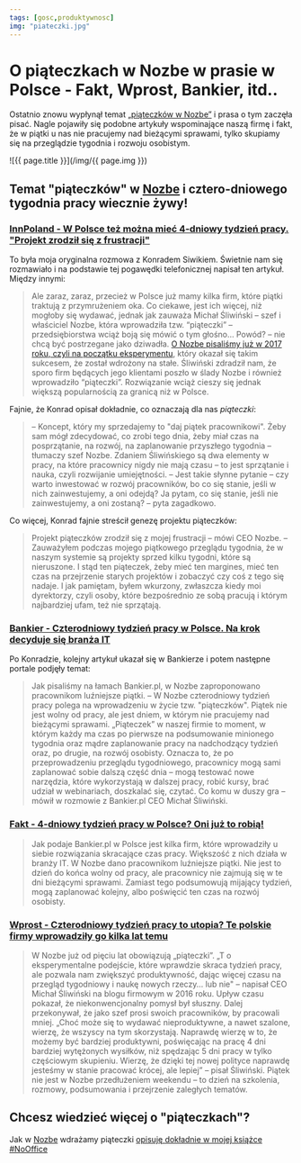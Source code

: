 ```yaml
---
tags: [gosc,produktywnosc]
img: "piateczki.jpg"
---
```


# O piąteczkach w Nozbe w prasie w Polsce - Fakt, Wprost, Bankier, itd..

Ostatnio znowu wypłynął temat [„piąteczków w Nozbe”](https://NoOffice.org/piatek) i prasa o tym zaczęła pisać. Nagle pojawiły się podobne artykuły wspominające naszą firmę i fakt, że w piątki u nas nie pracujemy nad bieżącymi sprawami, tylko skupiamy się na przeglądzie tygodnia i rozwoju osobistym.

<!--More-->

![{{ page.title }}](/img/{{ page.img }})

## Temat "piąteczków" w [Nozbe][n] i cztero-dniowego tygodnia pracy wiecznie żywy!

### [InnPoland - W Polsce też można mieć 4-dniowy tydzień pracy. "Projekt zrodził się z frustracji"](https://innpoland.pl/170227,4-dniowy-tydzien-pracy-w-polsce-te-firmy-juz-go-wprowadzily)

To była moja oryginalna rozmowa z Konradem Siwikiem. Świetnie nam się rozmawiało i na podstawie tej pogawędki telefonicznej napisał ten artykuł. Między innymi:

> Ale zaraz, zaraz, przecież w Polsce już mamy kilka firm, które piątki traktują z przymrużeniem oka. Co ciekawe, jest ich więcej, niż mogłoby się wydawać, jednak jak zauważa Michał Śliwiński – szef i właściciel Nozbe, która wprowadziła tzw. “piąteczki” – przedsiębiorstwa wciąż boją się mówić o tym głośno… Powód? – nie chcą być postrzegane jako dziwadła. [O Nozbe pisaliśmy już w 2017 roku, czyli na początku eksperymentu](https://innpoland.pl/134901,kiedy-korpoludki-siedza-po-godzinach-oni-w-piatek-robia-co-chca-ich-pracodawca-cieszy-sie-razem-z-nimi), który okazał się takim sukcesem, że został wdrożony na stałe. Śliwiński zdradził nam, że sporo firm będących jego klientami poszło w ślady Nozbe i również wprowadziło “piąteczki”. Rozwiązanie wciąż cieszy się jednak większą popularnością za granicą niż w Polsce.

Fajnie, że Konrad opisał dokładnie, co oznaczają dla nas *piąteczki*:

> – Koncept, który my sprzedajemy to "daj piątek pracownikowi". Żeby sam mógł zdecydować, co zrobi tego dnia, żeby miał czas na posprzątanie, na rozwój, na zaplanowanie przyszłego tygodnia – tłumaczy szef Nozbe. Zdaniem Śliwińskiego są dwa elementy w pracy, na które pracownicy nigdy nie mają czasu – to jest sprzątanie i nauka, czyli rozwijanie umiejętności. – Jest takie słynne pytanie – czy warto inwestować w rozwój pracowników, bo co się stanie, jeśli w nich zainwestujemy, a oni odejdą? Ja pytam, co się stanie, jeśli nie zainwestujemy, a oni zostaną? – pyta zagadkowo.

Co więcej, Konrad fajnie streścił genezę projektu piąteczków:

> Projekt piąteczków zrodził się z mojej frustracji – mówi CEO Nozbe. – Zauważyłem podczas mojego piątkowego przeglądu tygodnia, że w naszym systemie są projekty sprzed kilku tygodni, które są nieruszone. I stąd ten piąteczek, żeby mieć ten margines, mieć ten czas na przejrzenie starych projektów i zobaczyć czy coś z tego się nadaje. I jak pamiętam, byłem wkurzony, zwłaszcza kiedy moi dyrektorzy, czyli osoby, które bezpośrednio ze sobą pracują i którym najbardziej ufam, też nie sprzątają.

### [Bankier - Czterodniowy tydzień pracy w Polsce. Na krok decyduje się branża IT](https://www.bankier.pl/wiadomosc/Czterodniowy-tydzien-pracy-w-Polsce-Na-krok-decyduje-sie-branza-IT-8159027.html)

Po Konradzie, kolejny artykuł ukazał się w Bankierze i potem następne portale podjęły temat:

> Jak pisaliśmy na łamach Bankier.pl, w Nozbe zaproponowano pracownikom luźniejsze piątki. – W Nozbe czterodniowy tydzień pracy polega na wprowadzeniu w życie tzw. "piąteczków". Piątek nie jest wolny od pracy, ale jest dniem, w którym nie pracujemy nad bieżącymi sprawami. „Piąteczek” w naszej firmie to moment, w którym każdy ma czas po pierwsze na podsumowanie minionego tygodnia oraz mądre zaplanowanie pracy na nadchodzący tydzień oraz, po drugie, na rozwój osobisty. Oznacza to, że po przeprowadzeniu przeglądu tygodniowego, pracownicy mogą sami zaplanować sobie dalszą część dnia – mogą testować nowe narzędzia, które wykorzystają w dalszej pracy, robić kursy, brać udział w webinariach, doszkalać się, czytać. Co komu w duszy gra – mówił w rozmowie z Bankier.pl CEO Michał Śliwiński.

### [Fakt - 4-dniowy tydzień pracy w Polsce? Oni już to robią!](https://www.fakt.pl/pieniadze/czterodniowy-tydzien-pracy-w-polsce-te-firmy-juz-to-wprowadzily-branza-it/8jbh2sb)

> Jak podaje Bankier.pl w Polsce jest kilka firm, które wprowadziły u siebie rozwiązania skracające czas pracy. Większość z nich działa w branży IT. W Nozbe dano pracownikom luźniejsze piątki. Nie jest to dzień do końca wolny od pracy, ale pracownicy nie zajmują się w te dni bieżącymi sprawami. Zamiast tego podsumowują mijający tydzień, mogą zaplanować kolejny, albo poświęcić ten czas na rozwój osobisty.

### [Wprost - Czterodniowy tydzień pracy to utopia? Te polskie firmy wprowadziły go kilka lat temu](https://biznes.wprost.pl/firmy-i-rynki/10474697/czterodniowy-tydzien-pracy-polskie-firmy-pokazaly-ze-to-ma-sens.html)

> W Nozbe już od pięciu lat obowiązują „piąteczki”. „T o eksperymentalne podejście, które wprawdzie skraca tydzień pracy, ale pozwala nam zwiększyć produktywność, dając więcej czasu na przegląd tygodniowy i naukę nowych rzeczy… lub nie" – napisał CEO Michał Śliwiński na blogu firmowym w 2016 roku. Upływ czasu pokazał, że niekonwencjonalny pomysł był słuszny. Dalej przekonywał, że jako szef prosi swoich pracowników, by pracowali mniej. „Choć może się to wydawać nieproduktywne, a nawet szalone, wierzę, że wszyscy na tym skorzystają. Naprawdę wierzę w to, że możemy być bardziej produktywni, poświęcając na pracę 4 dni bardziej wytężonych wysiłków, niż spędzając 5 dni pracy w tylko częściowym skupieniu. Wierzę, że dzięki tej nowej polityce naprawdę jesteśmy w stanie pracować krócej, ale lepiej” – pisał Śliwiński. Piątek nie jest w Nozbe przedłużeniem weekendu – to dzień na szkolenia, rozmowy, podsumowania i przejrzenie zaległych tematów.

## Chcesz wiedzieć więcej o "piąteczkach"?

Jak w [Nozbe][n] wdrażamy piąteczki [opisuję dokładnie w mojej książce #NoOffice](https://NoOffice.org/piatek)

[n]: https://michael.gratis/nozbe_pl
[np]: https://michael.gratis/nozbepersonal_pl